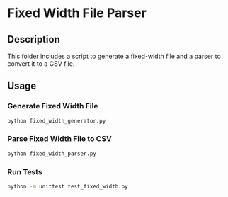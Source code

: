# Fixed Width File Parser

## Description
This folder includes a script to generate a fixed-width file and a parser to convert it to a CSV file. 

## Usage
### Generate Fixed Width File

```bash
python fixed_width_generator.py
```

### Parse Fixed Width File to CSV
```bash
python fixed_width_parser.py
```

### Run Tests
```bash
python -m unittest test_fixed_width.py
```
